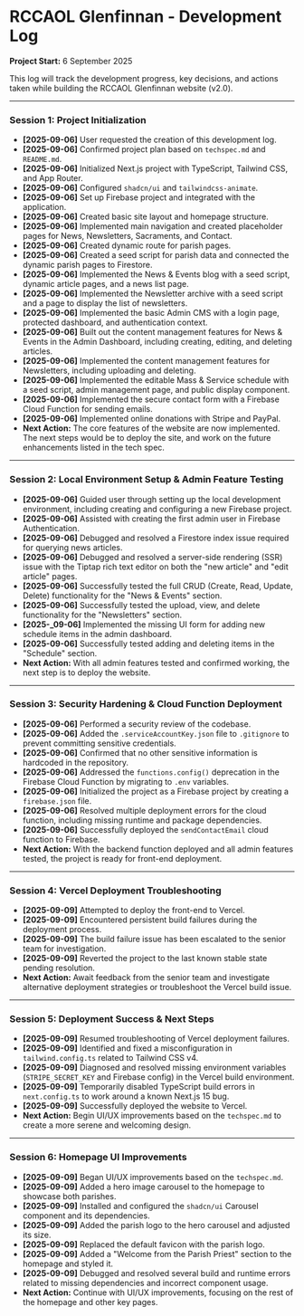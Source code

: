 # RCCAOL Glenfinnan - Development Log

**Project Start:** 6 September 2025

This log will track the development progress, key decisions, and actions taken while building the RCCAOL Glenfinnan website (v2.0).

---

### Session 1: Project Initialization

*   **[2025-09-06]** User requested the creation of this development log.
*   **[2025-09-06]** Confirmed project plan based on `techspec.md` and `README.md`.
*   **[2025-09-06]** Initialized Next.js project with TypeScript, Tailwind CSS, and App Router.
*   **[2025-09-06]** Configured `shadcn/ui` and `tailwindcss-animate`.
*   **[2025-09-06]** Set up Firebase project and integrated with the application.
*   **[2025-09-06]** Created basic site layout and homepage structure.
*   **[2025-09-06]** Implemented main navigation and created placeholder pages for News, Newsletters, Sacraments, and Contact.
*   **[2025-09-06]** Created dynamic route for parish pages.
*   **[2025-09-06]** Created a seed script for parish data and connected the dynamic parish pages to Firestore.
*   **[2025-09-06]** Implemented the News & Events blog with a seed script, dynamic article pages, and a news list page.
*   **[2025-09-06]** Implemented the Newsletter archive with a seed script and a page to display the list of newsletters.
*   **[2025-09-06]** Implemented the basic Admin CMS with a login page, protected dashboard, and authentication context.
*   **[2025-09-06]** Built out the content management features for News & Events in the Admin Dashboard, including creating, editing, and deleting articles.
*   **[2025-09-06]** Implemented the content management features for Newsletters, including uploading and deleting.
*   **[2025-09-06]** Implemented the editable Mass & Service schedule with a seed script, admin management page, and public display component.
*   **[2025-09-06]** Implemented the secure contact form with a Firebase Cloud Function for sending emails.
*   **[2025-09-06]** Implemented online donations with Stripe and PayPal.
*   **Next Action:** The core features of the website are now implemented. The next steps would be to deploy the site, and work on the future enhancements listed in the tech spec.

---

### Session 2: Local Environment Setup & Admin Feature Testing

*   **[2025-09-06]** Guided user through setting up the local development environment, including creating and configuring a new Firebase project.
*   **[2025-09-06]** Assisted with creating the first admin user in Firebase Authentication.
*   **[2025-09-06]** Debugged and resolved a Firestore index issue required for querying news articles.
*   **[2025-09-06]** Debugged and resolved a server-side rendering (SSR) issue with the Tiptap rich text editor on both the "new article" and "edit article" pages.
*   **[2025-09-06]** Successfully tested the full CRUD (Create, Read, Update, Delete) functionality for the "News & Events" section.
*   **[2025-09-06]** Successfully tested the upload, view, and delete functionality for the "Newsletters" section.
*   **[2025-_09-06]** Implemented the missing UI form for adding new schedule items in the admin dashboard.
*   **[2025-09-06]** Successfully tested adding and deleting items in the "Schedule" section.
*   **Next Action:** With all admin features tested and confirmed working, the next step is to deploy the website.

---

### Session 3: Security Hardening & Cloud Function Deployment

*   **[2025-09-06]** Performed a security review of the codebase.
*   **[2025-09-06]** Added the `.serviceAccountKey.json` file to `.gitignore` to prevent committing sensitive credentials.
*   **[2025-09-06]** Confirmed that no other sensitive information is hardcoded in the repository.
*   **[2025-09-06]** Addressed the `functions.config()` deprecation in the Firebase Cloud Function by migrating to `.env` variables.
*   **[2025-09-06]** Initialized the project as a Firebase project by creating a `firebase.json` file.
*   **[2025-09-06]** Resolved multiple deployment errors for the cloud function, including missing runtime and package dependencies.
*   **[2025-09-06]** Successfully deployed the `sendContactEmail` cloud function to Firebase.
*   **Next Action:** With the backend function deployed and all admin features tested, the project is ready for front-end deployment.

---

### Session 4: Vercel Deployment Troubleshooting

*   **[2025-09-09]** Attempted to deploy the front-end to Vercel.
*   **[2025-09-09]** Encountered persistent build failures during the deployment process.
*   **[2025-09-09]** The build failure issue has been escalated to the senior team for investigation.
*   **[2025-09-09]** Reverted the project to the last known stable state pending resolution.
*   **Next Action:** Await feedback from the senior team and investigate alternative deployment strategies or troubleshoot the Vercel build issue.

---

### Session 5: Deployment Success & Next Steps

*   **[2025-09-09]** Resumed troubleshooting of Vercel deployment failures.
*   **[2025-09-09]** Identified and fixed a misconfiguration in `tailwind.config.ts` related to Tailwind CSS v4.
*   **[2025-09-09]** Diagnosed and resolved missing environment variables (`STRIPE_SECRET_KEY` and Firebase config) in the Vercel build environment.
*   **[2025-09-09]** Temporarily disabled TypeScript build errors in `next.config.ts` to work around a known Next.js 15 bug.
*   **[2025-09-09]** Successfully deployed the website to Vercel.
*   **Next Action:** Begin UI/UX improvements based on the `techspec.md` to create a more serene and welcoming design.

---

### Session 6: Homepage UI Improvements

*   **[2025-09-09]** Began UI/UX improvements based on the `techspec.md`.
*   **[2025-09-09]** Added a hero image carousel to the homepage to showcase both parishes.
*   **[2025-09-09]** Installed and configured the `shadcn/ui` Carousel component and its dependencies.
*   **[2025-09-09]** Added the parish logo to the hero carousel and adjusted its size.
*   **[2025-09-09]** Replaced the default favicon with the parish logo.
*   **[2025-09-09]** Added a "Welcome from the Parish Priest" section to the homepage and styled it.
*   **[2025-09-09]** Debugged and resolved several build and runtime errors related to missing dependencies and incorrect component usage.
*   **Next Action:** Continue with UI/UX improvements, focusing on the rest of the homepage and other key pages.